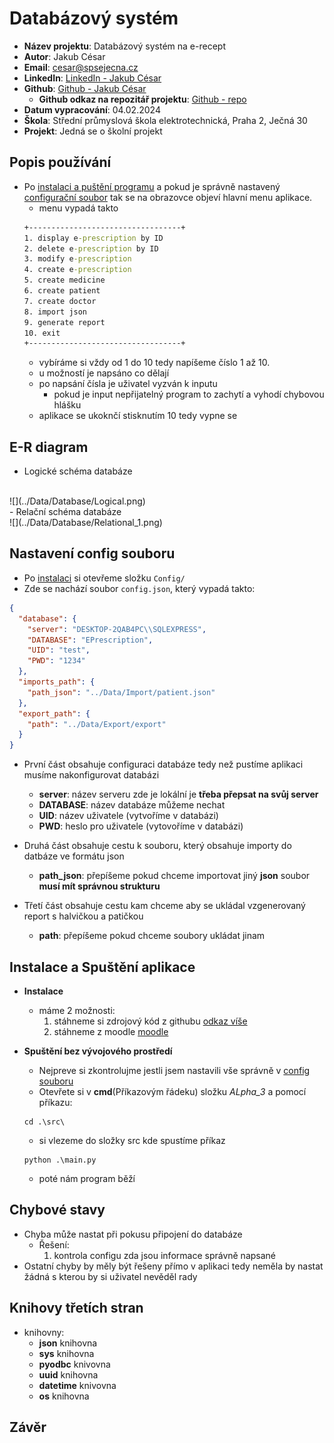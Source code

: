 # Databázový systém
- **Název projektu**: Databázový systém na e-recept
- **Autor**: Jakub César
- **Email**: cesar@spsejecna.cz
- **LinkedIn**: [LinkedIn - Jakub César](https://tr.linkedin.com/in/jakub-c%C3%A9sar-714584243)
- **Github**: [Github - Jakub César](https://github.com/cesarjakub)
    - **Github odkaz na repozitář projektu**: [Github - repo](https://github.com/cesarjakub/alpha_3)
- **Datum vypracování**: 04.02.2024
- **Škola**: Střední průmyslová škola elektrotechnická, Praha 2, Ječná 30 
- **Projekt**: Jedná se o školní projekt

## Popis používání
- Po [instalaci a puštění programu](#instalace-a-spuštění-aplikace) a pokud je správně nastavený [configurační soubor](#nastavení-config-souboru) tak se na obrazovce objeví hlavní menu aplikace.
  - menu vypadá takto
  ```cmd
  +----------------------------------+
  1. display e-prescription by ID
  2. delete e-prescription by ID
  3. modify e-prescription
  4. create e-prescription
  5. create medicine
  6. create patient
  7. create doctor
  8. import json
  9. generate report
  10. exit
  +----------------------------------+
  ```
  - vybíráme si vždy od 1 do 10 tedy napíšeme číslo 1 až 10.
  - u možností je napsáno co dělají 
  - po napsání čísla je uživatel vyzván k inputu
    - pokud je input nepřijatelný program to zachytí a vyhodí chybovou hlášku
  - aplikace se ukoknčí stisknutím 10 tedy vypne se

## E-R diagram
- Logické schéma databáze
<br>
![](../Data/Database/Logical.png)
<br>
- Relační schéma databáze
<br>
![](../Data/Database/Relational_1.png)


## Nastavení config souboru
- Po [instalaci](#instalace-a-spuštění-aplikace) si otevřeme složku `Config/`
- Zde se nachází soubor `config.json`, který vypadá takto:
```json
{
  "database": {
    "server": "DESKTOP-2QAB4PC\\SQLEXPRESS",
    "DATABASE": "EPrescription",
    "UID": "test",
    "PWD": "1234"
  },
  "imports_path": {
    "path_json": "../Data/Import/patient.json"
  },
  "export_path": {
    "path": "../Data/Export/export"
  }
}
```
- První část obsahuje configuraci databáze tedy než pustíme aplikaci musíme nakonfigurovat databázi
    - **server**: název serveru zde je lokální je **třeba přepsat na svůj server** 
    - **DATABASE**: název databáze můžeme nechat 
    - **UID**: název uživatele (vytvoříme v databázi)
    - **PWD**: heslo pro uživatele (vytovoříme v databázi)

- Druhá část obsahuje cestu k souboru, který obsahuje importy do datbáze ve formátu json
    - **path_json**: přepíšeme pokud chceme importovat jiný **json** soubor **musí mít      správnou strukturu**

- Třetí část obsahuje cestu kam chceme aby se ukládal vzgenerovaný report s halvičkou a patičkou
    - **path**: přepíšeme pokud chceme soubory ukládat jinam

## Instalace a Spuštění aplikace
- **Instalace**
    - máme 2 možnosti: 
        1) stáhneme si zdrojový kód z githubu [odkaz víše](#databázový-systém) 
        2) stáhneme z moodle [moodle](https://moodle.spsejecna.cz/)
    
- **Spuštění bez vývojového prostředí**
    - Nejpreve si zkontrolujme jestli jsem nastavili vše správně v [config souboru](#nastavení-config-souboru)
    - Otevřete si v **cmd**(Příkazovým řádeku) složku *ALpha_3* a pomocí příkazu:
    ```commandline
    cd .\src\
    ```
    - si vlezeme do složky src kde spustíme příkaz 
    ```commandline
    python .\main.py
    ```
     - poté nám program běží

## Chybové stavy
- Chyba může nastat při pokusu připojení do databáze
  - Řešení:
    1) kontrola configu zda jsou informace správně napsané
- Ostatní chyby by měly být řešeny přímo v aplikaci tedy neměla by nastat žádná s kterou by si uživatel nevěděl rady

## Knihovy třetích stran
- knihovny:
    - **json** knihovna
    - **sys** knihovna
    - **pyodbc** knivovna
    - **uuid** knihovna
    - **datetime** knivovna
    - **os** knihovna

## Závěr
